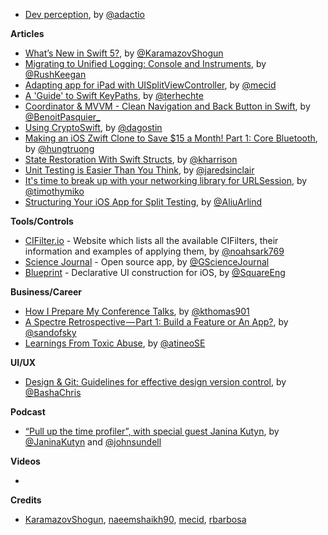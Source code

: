 - [Dev perception](https://adactio.com/journal/15011), by [@adactio](https://twitter.com/adactio)

**Articles**

* [What’s New in Swift 5?](https://www.raywenderlich.com/55728-what-s-new-in-swift-5), by [@KaramazovShogun](https://twitter.com/KaramazovShogun)
* [Migrating to Unified Logging: Console and Instruments](https://www.raywenderlich.com/605079-migrating-to-unified-logging-console-and-instruments), by [@RushKeegan](https://twitter.com/RushKeegan)
* [Adapting app for iPad with UISplitViewController](https://mecid.github.io/2019/04/03/adapting-app-for-ipad-with-uisplitviewcontroller/), by [@mecid](https://twitter.com/mecid)
* [A 'Guide' to Swift KeyPaths](https://appventure.me/guides/keypaths/intro.html), by [@terhechte](https://twitter.com/terhechte)
* [Coordinator & MVVM - Clean Navigation and Back Button in Swift](https://benoitpasquier.com/coordinator-pattern-navigation-back-button-swift/), by [@BenoitPasquier_](https://twitter.com/BenoitPasquier_)
* [Using CryptoSwift](https://agostini.tech/2019/03/31/using-cryptoswift/), by [@dagostin](https://twitter.com/dagostin)
* [Making an iOS Zwift Clone to Save $15 a Month! Part 1: Core Bluetooth](https://hackernoon.com/making-an-ios-zwift-clone-to-save-15-a-month-part-1-core-bluetooth-9925bba79f7a), by [@hungtruong](https://twitter.com/hungtruong)
* [State Restoration With Swift Structs](https://useyourloaf.com/blog/state-restoration-with-swift-structs/), by [@kharrison](https://twitter.com/kharrison)
* [Unit Testing is Easier Than You Think](http://blog.jaredsinclair.com/post/183871438320/unit-testing-is-easier-than-you-think), by [@jaredsinclair](https://twitter.com/jaredsinclair)
* [It's time to break up with your networking library for URLSession](https://tim.engineering/break-up-third-party-networking-urlsession/), by [@timothymiko](https://twitter.com/timothymiko)
* [Structuring Your iOS App for Split Testing](https://heartbeat.fritz.ai/structuring-your-ios-app-for-split-testing-178eacf5aa7c), by [@AliuArlind](https://twitter.com/AliuArlind)

**Tools/Controls**

* [CIFilter.io](https://cifilter.io/) - Website which lists all the available CIFilters, their information and examples of applying them, by [@noahsark769](https://twitter.com/noahsark769)
* [Science Journal](https://github.com/google/science-journal-ios) - Open source app, by [@GScienceJournal](https://twitter.com/GScienceJournal)
* [Blueprint](https://github.com/square/Blueprint) - Declarative UI construction for iOS, by [@SquareEng](https://twitter.com/SquareEng)

**Business/Career**

* [How I Prepare My Conference Talks](https://kayathomas.info/how-i-prepare-my-conference-talks/), by [@kthomas901](https://twitter.com/kthomas901)
* [A Spectre Retrospective — Part 1: Build a Feature or An App?](https://blog.halide.cam/a-spectre-retrospective-part-1-build-a-feature-or-an-app-e9e421015432), by [@sandofsky](https://twitter.com/sandofsky)
* [Learnings From Toxic Abuse](https://deprogrammaticaipsum.com/2019/04/01/learnings-from-toxic-abuse/), by [@atineoSE](https://twitter.com/atineoSE)

**UI/UX**

* [Design & Git: Guidelines for effective design version control](https://blog.novoda.com/design-and-git/), by [@BashaChris](https://twitter.com/BashaChris)

**Podcast** 

* [“Pull up the time profiler”, with special guest Janina Kutyn](https://www.swiftbysundell.com/podcast/44), by [@JaninaKutyn](https://twitter.com/JaninaKutyn) and [@johnsundell](https://twitter.com/johnsundell)

**Videos**

* 

**Credits**

* [KaramazovShogun](https://github.com/KaramazovShogun), [naeemshaikh90](https://github.com/naeemshaikh90), [mecid](https://github.com/mecid), [rbarbosa](https://github.com/rbarbosa)
